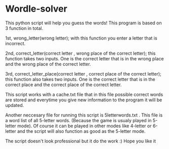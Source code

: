 # Wordle-solver
This python script will help you guess the words!
This program is based on 3 function in total.

1st, wrong_letter(wrong letter); with this function you enter a letter that is incorrect.

2nd, correct_letter(correct letter , wrong place of the correct letter); this function takes two inputs. One is the correct letter that is in the wrong place and the wrong place of the correct letter.

3rd, correct_letter_place(correct letter , correct place of the correct letter); this function also takes two inputs. One is the correct letter that is in the correct place and the correct place of the correct letter.

This script works with a cache.txt file that in this file possible correct words are stored and everytime you give new information to the program it will be updated.

Another neccesary file for running this script is 5letterwords.txt . This file is a word list of all 5-letter words. (Because the game is usualy played in 5-letter mode). Of course it can be played in other modes like 4-letter or 6-letter and the script will also function as good as the 5-letter mode.

The script doesn't look professional but it do the work :)
Hope you like it
